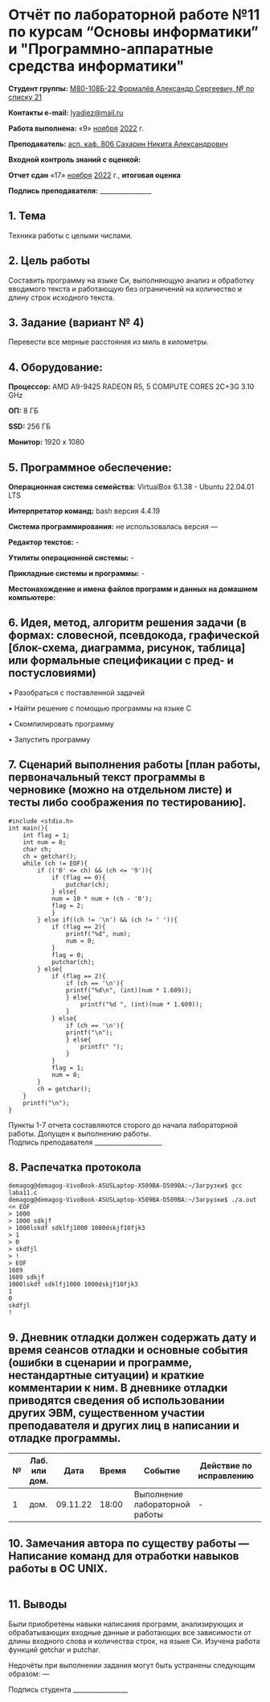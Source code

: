 # Отчёт по лабораторной работе №11 по курсам “Основы информатики” и "Программно-аппаратные средства информатики"

<b>Студент группы:</b> <ins>М80-108Б-22 Формалёв Александр Сергеевич, № по списку 21</ins> 

<b>Контакты e-mail:</b> <ins>lyadiez@mail.ru</ins>

<b>Работа выполнена:</b> «9» <ins>ноября</ins> <ins>2022</ins> г.

<b>Преподаватель:</b> <ins>асп. каф. 806 Сахарин Никита Александрович</ins>

<b>Входной контроль знаний с оценкой:</b> <ins> </ins>

<b>Отчет сдан</b> «17» <ins>ноября</ins> <ins>2022</ins> г., <b>итоговая оценка</b> <ins> </ins>

<b>Подпись преподавателя:</b> ________________


## 1. Тема
Техника работы с целыми числами.

## 2. Цель работы
Составить программу на языке Си, выполняющую анализ и обработку вводимого текста и работающую без ограничений на количество и длину строк исходного текста.

## 3. Задание (вариант № 4)
Перевести все мерные расстояния из миль в километры.

## 4. Оборудование:

<b>Процессор:</b> AMD A9-9425 RADEON R5, 5 COMPUTE CORES 2C+3G 3.10 GHz <br/>

<b>ОП:</b> 8 ГБ <br/>

<b>SSD:</b> 256 ГБ<br/>

<b>Монитор:</b> 1920 х 1080 <br/>

## 5. Программное обеспечение:
<b>Операционная система семейства:</b> VirtualBox 6.1.38 - Ubuntu 22.04.01 LTS<br/>

<b>Интерпретатор команд:</b> bash версия 4.4.19<br/>

<b>Система программирования:</b> не использовалась версия —<br/>

<b>Редактор текстов:</b> -

<b>Утилиты операционной системы:</b> -

<b>Прикладные системы и программы:</b> -

<b>Местонахождение и имена файлов программ и данных на домашнем компьютере:</b>

## 6. Идея, метод, алгоритм решения задачи (в формах: словесной, псевдокода, графической [блок-схема, диаграмма, рисунок, таблица] или формальные спецификации с пред- и постусловиями)
• Разобраться с поставленной задачей

• Найти решение с помощью программы на языке С

•	Скомпилировать программу

•	Запустить программу

## 7. Сценарий выполнения работы [план работы, первоначальный текст программы в черновике (можно на отдельном листе) и тесты либо соображения по тестированию]. 
```
#include <stdio.h>
int main(){
    int flag = 1;
    int num = 0;
    char ch;
    ch = getchar();
    while (ch != EOF){
        if (('0' <= ch) && (ch <= '9')){
            if (flag == 0){
                putchar(ch);
            } else{
            num = 10 * num + (ch - '0');
            flag = 2;
            }
        } else if((ch != '\n') && (ch != ' ')){
            if (flag == 2){
                printf("%d", num);
                num = 0;
            }
            flag = 0;
            putchar(ch);
        } else{
            if (flag == 2){
                if (ch == '\n'){
                printf("%d\n", (int)(num * 1.609));
                } else{
                    printf("%d ", (int)(num * 1.609));
                }
            } else{
                if (ch == '\n'){
                printf("\n");
                } else{
                    printf(" ");
                } 
            }
            flag = 1;
            num = 0;
        }
        ch = getchar();
    }
    printf("\n");
}
```

Пункты 1-7 отчета составляются сторого до начала лабораторной работы.
Допущен к выполнению работы.  
Подпись преподавателя _____________________
## 8. Распечатка протокола 
```
demagog@demagog-VivoBook-ASUSLaptop-X509BA-D509BA:~/Загрузки$ gcc laba11.c
demagog@demagog-VivoBook-ASUSLaptop-X509BA-D509BA:~/Загрузки$ ./a.out << EOF
> 1000
> 1000 sdkjf
> 1000lskdf sdklfj1000 1000dskjf10fjk3
> 1
> 0
> skdfjl
> !
> EOF
1609
1609 sdkjf
1000lskdf sdklfj1000 1000dskjf10fjk3
1
0
skdfjl
!
```
## 9. Дневник отладки должен содержать дату и время сеансов отладки и основные события (ошибки в сценарии и программе, нестандартные ситуации) и краткие комментарии к ним. В дневнике отладки приводятся сведения об использовании других ЭВМ, существенном участии преподавателя и других лиц в написании и отладке программы.

| № |  Лаб. или дом. | Дата | Время | Событие | Действие по исправлению | Примечание |
| ------ | ------ | ------ | ------ | ------ | ------ | ------ |
| 1 | дом. | 09.11.22 | 18:00 | Выполнение лабораторной работы | - | - |
## 10. Замечания автора по существу работы — Написание команд для отработки навыков работы в ОС UNIX.
```

```
## 11. Выводы
Были приобретены навыки написания программ, анализирующих и обрабатывающих входные данные и работающих все зависимости от длины входного слова и количества строк, на языке Си. Изучена работа функций getchar и putchar.

Недочёты при выполнении задания могут быть устранены следующим образом: —

Подпись студента _________________



